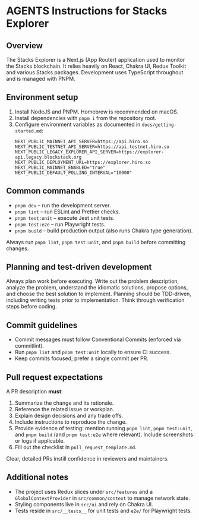 # AGENTS Instructions for Stacks Explorer

## Overview
The Stacks Explorer is a Next.js (App Router) application used to monitor the Stacks blockchain. It relies heavily on React, Chakra UI, Redux Toolkit and various Stacks packages. Development uses TypeScript throughout and is managed with PNPM.

## Environment setup
1. Install NodeJS and PNPM. Homebrew is recommended on macOS.
2. Install dependencies with `pnpm i` from the repository root.
3. Configure environment variables as documented in `docs/getting-started.md`:
   ```
   NEXT_PUBLIC_MAINNET_API_SERVER=https://api.hiro.so
   NEXT_PUBLIC_TESTNET_API_SERVER=https://api.testnet.hiro.so
   NEXT_PUBLIC_LEGACY_EXPLORER_API_SERVER=https://explorer-api.legacy.blockstack.org
   NEXT_PUBLIC_DEPLOYMENT_URL=https://explorer.hiro.so
   NEXT_PUBLIC_MAINNET_ENABLED="true"
   NEXT_PUBLIC_DEFAULT_POLLING_INTERVAL="10000"
   ```

## Common commands
- `pnpm dev` – run the development server.
- `pnpm lint` – run ESLint and Prettier checks.
- `pnpm test:unit` – execute Jest unit tests.
- `pnpm test:e2e` – run Playwright tests.
- `pnpm build` – build production output (also runs Chakra type generation).

Always run `pnpm lint`, `pnpm test:unit`, and `pnpm build` before committing changes.

## Planning and test-driven development
Always plan work before executing. Write out the problem description, analyze the problem, understand the idiomatic solutions, propose options, and choose the best solution to implement. Planning should be TDD‑driven, including writing tests prior to implementation. Think through verification steps before coding.

## Commit guidelines
- Commit messages must follow Conventional Commits (enforced via commitlint).
- Run `pnpm lint` and `pnpm test:unit` locally to ensure CI success.
- Keep commits focused; prefer a single commit per PR.

## Pull request expectations
A PR description **must**:
1. Summarize the change and its rationale.
2. Reference the related issue or workplan.
3. Explain design decisions and any trade offs.
4. Include instructions to reproduce the change.
5. Provide evidence of testing: mention running `pnpm lint`, `pnpm test:unit`, and `pnpm build` (and `pnpm test:e2e` where relevant). Include screenshots or logs if applicable.
6. Fill out the checklist in `pull_request_template.md`.

Clear, detailed PRs instill confidence in reviewers and maintainers.

## Additional notes
- The project uses Redux slices under `src/features` and a `GlobalContextProvider` in `src/common/context` to manage network state.
- Styling components live in `src/ui` and rely on Chakra UI.
- Tests reside in `src/__tests__` for unit tests and `e2e/` for Playwright tests.
